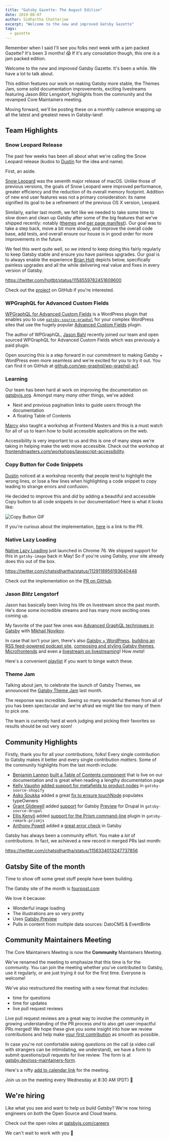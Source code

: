 ```yaml
---
title: "Gatsby Gazette: The August Edition"
date: 2019-08-07
author: Sidhartha Chatterjee
excerpt: "Welcome to the new and improved Gatsby Gazette"
tags:
  - gazette
---
```


Remember when I said I'll see you folks next week with a jam packed Gazette? It's been 3 months! 😱 If it's any consolation though, this one _is_ a jam packed edition.

Welcome to the _new_ and _improved_ Gatsby Gazette. It's been a while. We have a lot to talk about.

This edition features our work on making Gatsby more stable, the Themes Jam, some solid documentation improvements, exciting livestreams featuring Jason _Blitz_ Lengstorf, highlights from the community and the revamped Core Maintainers meeting.

Moving forward, we'll be posting these on a monthly cadence wrapping up all the latest and greatest news in Gatsby-land!

## Team Highlights

### Snow Leopard Release

The past few weeks has been all about what we're calling the Snow Leopard release (kudos to [Dustin](https://twitter.com/schaudustin) for the idea and name).

First, an aside.

[Snow Leopard](https://en.wikipedia.org/wiki/Mac_OS_X_Snow_Leopard) was the seventh major release of macOS. Unlike those of previous versions, the goals of Snow Leopard were improved performance, greater efficiency and the reduction of its overall memory footprint. Addition of new end user features was not a primary consideration: its name signified its goal to be a refinement of the previous OS X version, Leopard.

Similarly, earlier last month, we felt like we needed to take some time to slow down and clean up Gatsby after some of the big features that we've shipped recently: notably ([themes](https://www.gatsbyjs.org/blog/2019-07-03-announcing-stable-release-gatsby-themes/) and [per page manifest](https://www.gatsbyjs.org/blog/2019-06-12-performance-improvements-for-large-sites/)). Our goal was to take a step back, move a bit more slowly, and improve the overall code base, add tests, and overall ensure our house is in good order for more improvements in the future.

We feel this went quite well, so we intend to keep doing this fairly regularly to keep Gatsby stable and ensure you have painless upgrades. Our goal is to always enable the experience [Brian Holt](https://twitter.com/holtbt) depicts below, specifically painless upgrades and all the while delivering real value and fixes in every version of Gatsby.

https://twitter.com/holtbt/status/1158559782451609600

Check out the [project](https://github.com/gatsbyjs/gatsby/projects/13) on GitHub if you're interested.

### WPGraphQL for Advanced Custom Fields

[WPGraphQL for Advanced Custom Fields](https://www.wpgraphql.com/acf) is a WordPress plugin that enables you to use [`gatsby-source-graphql`](https://www.gatsbyjs.org/packages/gatsby-source-graphql/) for your complex WordPress sites that use the hugely popular [Advanced Custom Fields](https://www.advancedcustomfields.com/) plugin.

The author of WPGraphQL, [Jason Bahl](https://twitter.com/jasonbahl) recently joined our team and open sourced WPGraphQL for Advanced Custom Fields which was previously a paid plugin.

Open sourcing this is a step forward in our commitment to making Gatsby + WordPress even more seamless and we're excited for you to try it out. You can find it on GitHub at [github.com/wp-graphql/wp-graphql-acf](https://github.com/wp-graphql/wp-graphql-acf).

### Learning

Our team has been hard at work on improving the documentation on [gatsbyjs.org](https://gatsbyjs.org). Amongst many _many_ other things, we've added:

- Next and previous pagination links to guide users through the documentation
- A floating Table of Contents

[Marcy](https://twitter.com/marcysutton) also taught a workshop at Frontend Masters and this is a must watch for all of us to learn how to build accessible applications on the web.

Accessibility is very important to us and this is one of many steps we're taking in helping make the web more accessible. Check out the workshop at [frontendmasters.com/workshops/javascript-accessibility](https://frontendmasters.com/workshops/javascript-accessibility/).

### Copy Button for Code Snippets

[Dustin](https://twitter.com/schaudustin) noticed at a workshop recently that people tend to highlight the wrong lines, or lose a few lines when highlighting a code snippet to copy leading to strange errors and confusion.

He decided to improve this and _did_ by adding a beautiful and accessible Copy button to all code snippets in our documentation! Here is what it looks like:

![Copy Button GIF](./copy-button.gif)

If you're curious about the implementation, [here](https://github.com/gatsbyjs/gatsby/pull/15834) is a link to the PR.

### Native Lazy Loading

[Native Lazy Loading](https://web.dev/native-lazy-loading) just launched in Chrome 76. We shipped support for this in `gatsby-image` back in May! So if you're using Gatsby, your site already does this out of the box.

https://twitter.com/chatsidhartha/status/1129118956193640448

Check out the implementation on the [PR on GitHub](https://github.com/gatsbyjs/gatsby/pull/13217).

### Jason _Blitz_ Lengstorf

Jason has basically been living his life on livestream since the past month. He's done some incredible streams and has many more exciting ones coming up.

My favorite of the past few ones was [Advanced GraphQL techniques in Gatsby](https://www.twitch.tv/videos/462874512) with [Mikhail Novikov](https://twitter.com/freiksenet).

In case that isn't your jam, there's also [Gatsby + WordPress](https://www.youtube.com/watch?v=DH7I1xRrbxs), [building an RSS feed-powered podcast site](https://www.youtube.com/watch?v=0hGlvyuQiKQ), [composing and styling Gatsby themes](https://www.youtube.com/watch?v=6Z4p-qjnKCQ), [Microfrontends](https://www.youtube.com/watch?v=0Ta-awtLZTs) and even a [livestream on livestreaming](https://www.youtube.com/watch?v=rgTugjTDYaE)! How _meta_!

Here's a convenient [playlist](https://www.youtube.com/playlist?list=PLz8Iz-Fnk_eTpvd49Sa77NiF8Uqq5Iykx) if you want to binge watch these.

### Theme Jam

Talking about jam, to celebrate the launch of Gatsby Themes, we announced the [Gatsby Theme Jam](https://themejam.gatsbyjs.org/) last month.

The response was incredible. Seeing so many wonderful themes from all of you has been spectacular and we're afraid we might like _too_ many of them to pick one.

The team is currently hard at work judging and picking their favorites so results should be out very soon!

## Community Highlights

Firstly, thank you for all your contributions, folks! Every single contribution to Gatsby makes it better and every single contribution _matters_. Some of the community highlights from the last month include:

- [Benjamin Lannon](https://github.com/lannonbr) [built a Table of Contents component](https://github.com/gatsbyjs/gatsby/pull/15251) that is live on our documentation and is great when reading a lengthy documentation page
- [Kelly Vaughn](https://github.com/kellyvaughn) [added support for metafields to product nodes](https://github.com/gatsbyjs/gatsby/pull/16312) in `gatsby-source-shopify`
- [Asko Soukka](https://github.com/datakurre) added a great [fix to ensure touchNode](https://github.com/gatsbyjs/gatsby/pull/15919) populates typeOwners
- [Grant Glidewell](https://github.com/grantglidewell) added [support](https://github.com/gatsbyjs/gatsby/pull/14630) for Gatsby [Preview](https://www.gatsbyjs.com/preview) for Drupal in `gatsby-source-drupal`
- [Ellis Kenyő](https://github.com/elken) added [support for the Prism command-line](https://github.com/gatsbyjs/gatsby/pull/16170) plugin in `gatsby-remark-prismjs`
- [Anthony Powell](https://github.com/cephalization) added a [great error check](https://github.com/gatsbyjs/gatsby/pull/16272) in Gatsby

Gatsby has always been a community effort. You make a _lot_ of contributions. In fact, we achieved a new record in merged PRs last month:

https://twitter.com/chatsidhartha/status/1156334013247737856

## Gatsby Site of the month

Time to show off some great stuff people have been building.

The Gatsby site of the month is [fourpost.com](https://www.fourpost.com)

We love it because:

- Wonderful image loading
- The illustrations are so very pretty
- Uses [Gatsby Preview](https://www.gatsbyjs.com/preview)
- Pulls in content from multiple data sources: DatoCMS & EventBrite

## Community Maintainers Meeting

The Core Maintainers Meeting is now the **Community** Maintainers Meeting.

We've renamed the meeting to emphasize that this time is for the community. You can join the meeting whether you've contributed to Gatsby, use it regularly, or are just trying it out for the first time. Everyone is welcome!

We've also restructured the meeting with a new format that includes:

- time for questions
- time for updates
- live pull request reviews

Live pull request reviews are a great way to involve the community in growing understanding of the PR process _and_ to also get user-impactful PRs merged! We hope these give you some insight into how we review contributions and help make [your first contribution](http://gatsby.dev/pair-programming) as smooth as possible.

In case you're not comfortable asking questions on the call (a video call with strangers can be intimidating, we understand), we have a form to submit questions/pull requests for live review. The form is at [gatsby.dev/oss-maintainers-form](https://gatsby.dev/oss-maintainers-form).

Here's a nifty [add to calendar link](http://gatsby.dev/oss-maintainers) for the meeting.

Join us on the meeting every Wednesday at 8:30 AM (PDT) 🙌

## We're hiring

Like what you see and want to help us build Gatsby? We're now hiring engineers on both the Open Source and Cloud teams.

Check out the open roles at [gatsbyjs.com/careers](https://www.gatsbyjs.com/careers/)

We can't wait to work with you 💜
